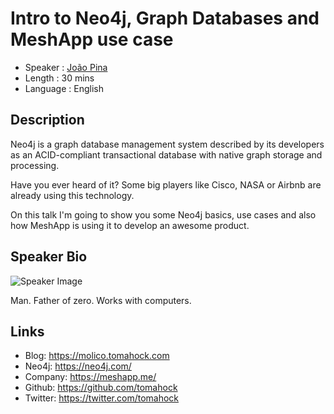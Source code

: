Intro to Neo4j, Graph Databases and MeshApp use case
========================

* Speaker   : [João Pina](https://pixels.camp/tomahock)
* Length    : 30 mins
* Language  : English

Description
-----------

Neo4j is a graph database management system described by its developers as an ACID-compliant transactional database with native graph storage and processing.

Have you ever heard of it? Some big players like Cisco, NASA or Airbnb are already using this technology.

On this talk I'm going to show you some Neo4j basics, use cases and also how MeshApp is using it to develop an awesome product.

Speaker Bio
-----------

![Speaker Image](https://avatars2.githubusercontent.com/u/794581?v=4&s=460)

Man. Father of zero. Works with computers.

Links
-----

* Blog: https://molico.tomahock.com
* Neo4j: https://neo4j.com/
* Company: https://meshapp.me/
* Github: https://github.com/tomahock
* Twitter: https://twitter.com/tomahock
